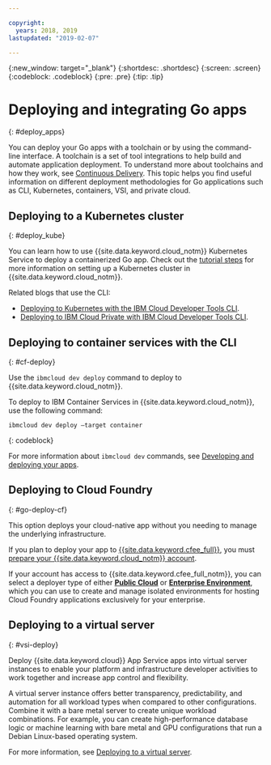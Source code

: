 ```yaml
---

copyright:
  years: 2018, 2019
lastupdated: "2019-02-07"

---
```


{:new_window: target="_blank"}
{:shortdesc: .shortdesc}
{:screen: .screen}
{:codeblock: .codeblock}
{:pre: .pre}
{:tip: .tip}

# Deploying and integrating Go apps
{: #deploy_apps}

You can deploy your Go apps with a toolchain or by using the command-line interface. A toolchain is a set of tool integrations to help build and automate application deployment. To understand more about toolchains and how they work, see [Continuous Delivery](/docs/services/ContinuousDelivery/index.html#cd_getting_started). This topic helps you find useful information on different deployment methodologies for Go applications such as CLI, Kubernetes, containers, VSI, and private cloud.

## Deploying to a Kubernetes cluster
{: #deploy_kube}

You can learn how to use {{site.data.keyword.cloud_notm}} Kubernetes Service to deploy a containerized Go app. Check out the [tutorial steps](/docs/containers/cs_cluster.html#cs_cluster) for more information on setting up a Kubernetes cluster in {{site.data.keyword.cloud_notm}}.

Related blogs that use the CLI:
* [Deploying to Kubernetes with the IBM Cloud Developer Tools CLI](https://www.ibm.com/blogs/bluemix/2017/09/deploying-kubernetes-ibm-cloud-ibm-cloud-developer-tools-cli/).
* [Deploying to IBM Cloud Private with IBM Cloud Developer Tools CLI](https://www.ibm.com/blogs/bluemix/2017/09/deploying-ibm-cloud-private-ibm-cloud-developer-tools-cli/).

## Deploying to container services with the CLI
{: #cf-deploy}

Use the `ibmcloud dev deploy` command to deploy to {{site.data.keyword.cloud_notm}}. 

To deploy to IBM Container Services in {{site.data.keyword.cloud_notm}}, use the following command:
```
ibmcloud dev deploy –target container 
```
{: codeblock}

For more information about `ibmcloud dev` commands, see [Developing and deploying your apps](/docs/cli/idt/index.html#overview).

## Deploying to Cloud Foundry
{: #go-deploy-cf}

This option deploys your cloud-native app without you needing to manage the underlying infrastructure.

If you plan to deploy your app to [{{site.data.keyword.cfee_full}}](/docs/cloud-foundry/index.html#about), you must [prepare your {{site.data.keyword.cloud_notm}} account](/docs/cloud-foundry/prepare-account.html#prepare).

If your account has access to {{site.data.keyword.cfee_full_notm}}, you can select a deployer type of either **[Public Cloud](/docs/cloud-foundry-public/about-cf.html#about-cf)** or **[Enterprise Environment](/docs/cloud-foundry-public/cfee.html#cfee)**, which you can use to create and manage isolated environments for hosting Cloud Foundry applications exclusively for your enterprise.

## Deploying to a virtual server
{: #vsi-deploy}

Deploy {{site.data.keyword.cloud}} App Service apps into virtual server instances to enable your platform and infrastructure developer activities to work together and increase app control and flexibility.

A virtual server instance offers better transparency, predictability, and automation for all workload types when compared to other configurations. Combine it with a bare metal server to create unique workload combinations. For example, you can create high-performance database logic or machine learning with bare metal and GPU configurations that run a Debian Linux-based operating system.

For more information, see [Deploying to a virtual server](/docs/apps/vsi-deploy.html#vsi-deploy).

